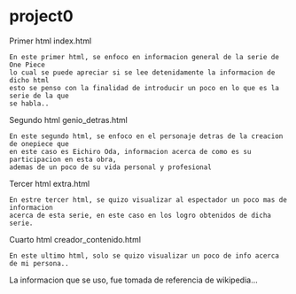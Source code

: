 # project0

Primer html     index.html

    En este primer html, se enfoco en informacion general de la serie de One Piece
    lo cual se puede apreciar si se lee detenidamente la informacion de dicho html
    esto se penso con la finalidad de introducir un poco en lo que es la serie de la que 
    se habla..

Segundo html    genio_detras.html

    En este segundo html, se enfoco en el personaje detras de la creacion de onepiece que 
    en este caso es Eichiro Oda, informacion acerca de como es su participacion en esta obra,
    ademas de un poco de su vida personal y profesional

Tercer html     extra.html

    En estre tercer html, se quizo visualizar al espectador un poco mas de informacion
    acerca de esta serie, en este caso en los logro obtenidos de dicha serie.

Cuarto html     creador_contenido.html

    En este ultimo html, solo se quizo visualizar un poco de info acerca de mi persona..


La informacion que se uso, fue tomada de referencia de wikipedia...


